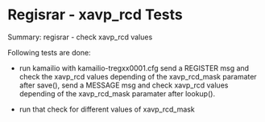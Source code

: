 # Regisrar - xavp_rcd Tests #

Summary: regisrar - check xavp_rcd values

Following tests are done:

  * run kamailio with kamailio-tregxx0001.cfg send a REGISTER msg and check the
	xavp_rcd values depending of the xavp_rcd_mask paramater after save(), send
	a MESSAGE msg and check xavp_rcd values depending of the xavp_rcd_mask
	paramater after lookup().

  * run that check for different values of xavp_rcd_mask
